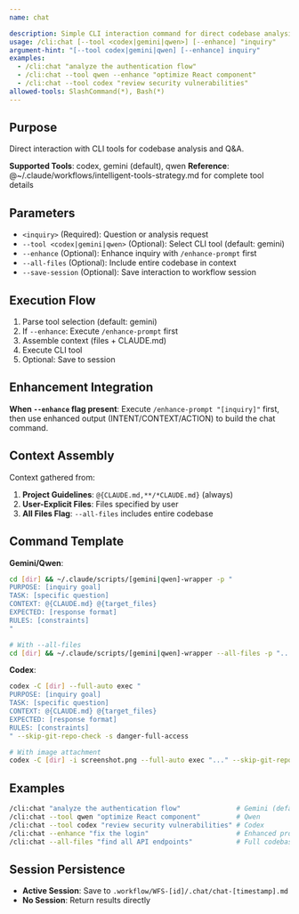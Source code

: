 ```yaml
---
name: chat

description: Simple CLI interaction command for direct codebase analysis
usage: /cli:chat [--tool <codex|gemini|qwen>] [--enhance] "inquiry"
argument-hint: "[--tool codex|gemini|qwen] [--enhance] inquiry"
examples:
  - /cli:chat "analyze the authentication flow"
  - /cli:chat --tool qwen --enhance "optimize React component"
  - /cli:chat --tool codex "review security vulnerabilities"
allowed-tools: SlashCommand(*), Bash(*)
---
```


## Purpose

Direct interaction with CLI tools for codebase analysis and Q&A.

**Supported Tools**: codex, gemini (default), qwen
**Reference**: @~/.claude/workflows/intelligent-tools-strategy.md for complete tool details

## Parameters

- `<inquiry>` (Required): Question or analysis request
- `--tool <codex|gemini|qwen>` (Optional): Select CLI tool (default: gemini)
- `--enhance` (Optional): Enhance inquiry with `/enhance-prompt` first
- `--all-files` (Optional): Include entire codebase in context
- `--save-session` (Optional): Save interaction to workflow session

## Execution Flow

1. Parse tool selection (default: gemini)
2. If `--enhance`: Execute `/enhance-prompt` first
3. Assemble context (files + CLAUDE.md)
4. Execute CLI tool
5. Optional: Save to session

## Enhancement Integration

**When `--enhance` flag present**: Execute `/enhance-prompt "[inquiry]"` first, then use enhanced output (INTENT/CONTEXT/ACTION) to build the chat command.

## Context Assembly

Context gathered from:
1. **Project Guidelines**: `@{CLAUDE.md,**/*CLAUDE.md}` (always)
2. **User-Explicit Files**: Files specified by user
3. **All Files Flag**: `--all-files` includes entire codebase

## Command Template

**Gemini/Qwen**:
```bash
cd [dir] && ~/.claude/scripts/[gemini|qwen]-wrapper -p "
PURPOSE: [inquiry goal]
TASK: [specific question]
CONTEXT: @{CLAUDE.md} @{target_files}
EXPECTED: [response format]
RULES: [constraints]
"

# With --all-files
cd [dir] && ~/.claude/scripts/[gemini|qwen]-wrapper --all-files -p "..."
```

**Codex**:
```bash
codex -C [dir] --full-auto exec "
PURPOSE: [inquiry goal]
TASK: [specific question]
CONTEXT: @{CLAUDE.md} @{target_files}
EXPECTED: [response format]
RULES: [constraints]
" --skip-git-repo-check -s danger-full-access

# With image attachment
codex -C [dir] -i screenshot.png --full-auto exec "..." --skip-git-repo-check -s danger-full-access
```

## Examples

```bash
/cli:chat "analyze the authentication flow"              # Gemini (default)
/cli:chat --tool qwen "optimize React component"         # Qwen
/cli:chat --tool codex "review security vulnerabilities" # Codex
/cli:chat --enhance "fix the login"                      # Enhanced prompt
/cli:chat --all-files "find all API endpoints"           # Full codebase
```

## Session Persistence

- **Active Session**: Save to `.workflow/WFS-[id]/.chat/chat-[timestamp].md`
- **No Session**: Return results directly